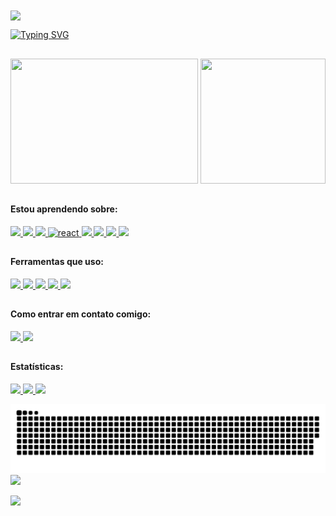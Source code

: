 <img align="center" src="https://capsule-render.vercel.app/api?type=waving&height=150&color=gradient&text=Saudações!!&reversal=false&textBg=false&fontColor=white&width=800&fontAlignY=34&animation=fadeIn">

[![Typing SVG](https://readme-typing-svg.herokuapp.com?font=Fira+Code&size=30&pause=1000&color=F7F7F7&random=false&width=450&height=55&lines=Opa%2C+tudo+bom%3F%F0%9F%98%81;Meu+Nome+%C3%A9+Lu%C3%ADs+Felipe;Estudo+Ci%C3%AAncia+da+Computa%C3%A7%C3%A3o%F0%9F%A7%A0;Muito+Prazer!!%F0%9F%98%8C)](https://git.io/typing-svg)
<link rel="stylesheet" href="https://cdn.jsdelivr.net/gh/devicons/devicon@v2.15.1/devicon.min.css">

##
### <img src="https://cdn.discordapp.com/attachments/621493394509922333/908516313675235328/megumin-dance.gif" min-width="200px" height="200px" max-width="200px" width="200px"  align="right" > 

<img  src="https://media.giphy.com/media/v1.Y2lkPTc5MGI3NjExNTU0bGhuOTRxcHNjeXRqbHNkcTl6aTlrbnc5cnZrNmt5a3BqMmtiaCZlcD12MV9pbnRlcm5hbF9naWZfYnlfaWQmY3Q9cw/FjiEgZ4t96hym0kHxV/giphy.gif" height="200px" width = "300px">

##
#### Estou aprendendo sobre:
<div>
  <a href="https://developer.mozilla.org/pt-BR/docs/Web/HTML">
    <img src="https://skillicons.dev/icons?i=html"/>
  </a>
  <a href="https://developer.mozilla.org/pt-BR/docs/Web/CSS">
    <img src="https://skillicons.dev/icons?i=css"/>
  </a>
  <a href="https://developer.mozilla.org/pt-BR/docs/Web/JavaScript">
    <img src="https://skillicons.dev/icons?i=js"/>
  </a>
  <a href="https://pt-br.react.dev">
    <img src="https://skillicons.dev/icons?i=react" alt = "react"/>
  </a>
  <a href="https://nodejs.org">
    <img src="https://skillicons.dev/icons?i=nodejs"/>
  </a>
  <a href="https://skillicons.dev">
    <img src="https://skillicons.dev/icons?i=cs" />
  </a>
  <a href="https://skillicons.dev">
    <img src="https://skillicons.dev/icons?i=dotnet" />
  </a>
  <a href="https://skillicons.dev">
    <img src="https://skillicons.dev/icons?i=mysql" />
  </a>
</div>

##

#### Ferramentas que uso:
<div>
  <a href="https://code.visualstudio.com" >
    <img src="https://skillicons.dev/icons?i=vscode"/>
  </a>
  <a href="https://www.adobe.com/br/products/photoshop.html" >
    <img src="https://skillicons.dev/icons?i=visualstudio"/>
  </a>
  <a href="https://github.com/felipesimi1" >
    <img src="https://skillicons.dev/icons?i=github"/>
  </a>
  <a href="https://git-scm.com" >
    <img src="https://skillicons.dev/icons?i=git"/>
  </a>
  <a href="https://www.adobe.com/br/products/photoshop.html" >
    <img src="https://skillicons.dev/icons?i=ps"/>
  </a>
</div>

##

#### Como entrar em contato comigo:
<div>
  </a>
  <a href="https://www.linkedin.com/in/luis-felipe-simi-202a52212/">
    <img src="https://skillicons.dev/icons?i=linkedin" />
  </a>
  <a href="https://www.instagram.com/_felipesimi/">
    <img src="https://skillicons.dev/icons?i=instagram" />
  </a>
</div>

##
      
#### Estatísticas:

<div>
  <a href="https://github.com/felipesimi1">
    <img loading="felipesimi1" height="200em"  src="https://github-readme-stats.vercel.app/api/top-langs/?username=felipesimi1&layout=compact&langs_count=7&theme=neon" />
    <img loading="felipesimi1" height="200em" src="https://github-readme-stats.vercel.app/api/?username=felipesimi1&show_icons=true&include_all_commits=true&theme=neon"/>
    <img loading="felipesimi1" height="200em" src="http://github-readme-streak-stats.herokuapp.com/?user=felipesimi1&amp;theme=neon">
  </a>
</div>    
  
![Snake animation](https://github.com/felipesimi1/felipesimi1/blob/output/github-contribution-grid-snake.svg) 
<a><img src="https://media.giphy.com/media/v1.Y2lkPTc5MGI3NjExMnljdXhrMmVnampxcTc4cTZxa2Fsdm8wZXUwMHFqbjllNWJ1cXkwaCZlcD12MV9pbnRlcm5hbF9naWZfYnlfaWQmY3Q9Zw/2tDQZuljhwHTi/giphy.gif" width="880"></a>

<img src="https://capsule-render.vercel.app/api?type=waving&height=200&color=gradient&reversal=false&textBg=false&fontColor=white&fontAlignY=34&animation=fadeIn&section=footer">

  
  
